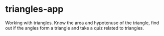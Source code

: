 # triangles-app
Working with triangles. Know the area and hypotenuse of the triangle, find out if the angles form a triangle and take a quiz related to triangles. 
